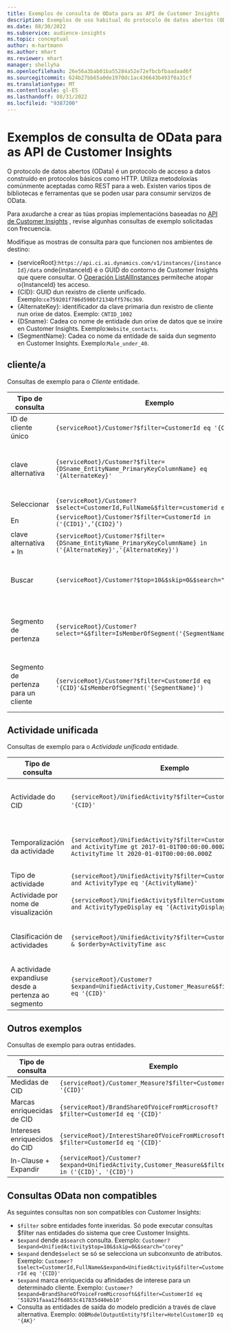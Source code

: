 ```yaml
---
title: Exemplos de consulta de OData para as API de Customer Insights
description: Exemplos de uso habitual do protocolo de datos abertos (OData) para consultar as API de Customer Insights para revisar datos.
ms.date: 08/30/2022
ms.subservice: audience-insights
ms.topic: conceptual
author: m-hartmann
ms.author: mhart
ms.reviewer: mhart
manager: shellyha
ms.openlocfilehash: 26e56a3bab01ba55284a52e72efbcbfbaadaad6f
ms.sourcegitcommit: 624b27bb65a0de1970dc1ac436643b493f0a31cf
ms.translationtype: MT
ms.contentlocale: gl-ES
ms.lasthandoff: 08/31/2022
ms.locfileid: "9387200"
---
```

# <a name="odata-query-examples-for-customer-insights-apis"></a>Exemplos de consulta de OData para as API de Customer Insights

O protocolo de datos abertos (OData) é un protocolo de acceso a datos construído en protocolos básicos como HTTP. Utiliza metodoloxías comúnmente aceptadas como REST para a web. Existen varios tipos de bibliotecas e ferramentas que se poden usar para consumir servizos de OData.

Para axudarche a crear as túas propias implementacións baseadas no [API de Customer Insights](apis.md) , revise algunhas consultas de exemplo solicitadas con frecuencia.

Modifique as mostras de consulta para que funcionen nos ambientes de destino:

- {serviceRoot}:`https://api.ci.ai.dynamics.com/v1/instances/{instanceId}/data` onde{instanceId} é o GUID do contorno de Customer Insights que quere consultar. O [Operación ListAllInstances](https://developer.ci.ai.dynamics.com/api-details#api=CustomerInsights&operation=Get-all-instances) permíteche atopar o{InstanceId} tes acceso.
- {CID}: GUID dun rexistro de cliente unificado. Exemplo:`ce759201f786d590bf2134bff576c369`.
- {AlternateKey}: identificador da clave primaria dun rexistro de cliente nun orixe de datos. Exemplo: `CNTID_1002`
- {DSname}: Cadea co nome de entidade dun orixe de datos que se inxire en Customer Insights. Exemplo:`Website_contacts`.
- {SegmentName}: Cadea co nome da entidade de saída dun segmento en Customer Insights. Exemplo:`Male_under_40`.

## <a name="customer"></a>cliente/a

Consultas de exemplo para o *Cliente* entidade.

|Tipo de consulta |Exemplo  | Nota  |
|---------|---------|---------|
|ID de cliente único     | `{serviceRoot}/Customer?$filter=CustomerId eq '{CID}'`          |  |
|clave alternativa    | `{serviceRoot}/Customer?$filter={DSname_EntityName_PrimaryKeyColumnName} eq '{AlternateKey}'`         |  As claves alternativas persisten na entidade cliente unificada       |
|Seleccionar   | `{serviceRoot}/Customer?$select=CustomerId,FullName&$filter=customerid eq '1'`        |         |
|En    | `{serviceRoot}/Customer?$filter=CustomerId in ('{CID1}',’{CID2}’)`        |         |
|clave alternativa + In   | `{serviceRoot}/Customer?$filter={DSname_EntityName_PrimaryKeyColumnName} in ('{AlternateKey}','{AlternateKey}')`         |         |
|Buscar  | `{serviceRoot}/Customer?$top=10&$skip=0&$search="string"`        |   Devolve os 10 principais resultados dunha cadea de busca      |
|Segmento de pertenza  | `{serviceRoot}/Customer?select=*&$filter=IsMemberOfSegment('{SegmentName}')&$top=10`     | Devolve un número predefinido de filas da entidade de segmentación.      |
|Segmento de pertenza para un cliente | `{serviceRoot}/Customer?$filter=CustomerId eq '{CID}'&IsMemberOfSegment('{SegmentName}')`     | Devolve o perfil do cliente se é membro do segmento indicado     |

## <a name="unified-activity"></a>Actividade unificada

Consultas de exemplo para o *Actividade unificada* entidade.

|Tipo de consulta |Exemplo  | Nota  |
|---------|---------|---------|
|Actividade do CID     | `{serviceRoot}/UnifiedActivity?$filter=CustomerId eq '{CID}'`          | Lista actividades dun perfil de cliente específico |
|Temporalización da actividade    | `{serviceRoot}/UnifiedActivity?$filter=CustomerId eq '{CID}' and ActivityTime gt 2017-01-01T00:00:00.000Z and ActivityTime lt 2020-01-01T00:00:00.000Z`     |  Actividades dun perfil de cliente nun marco temporal       |
|Tipo de actividade    |   `{serviceRoot}/UnifiedActivity?$filter=CustomerId eq '{CID}' and ActivityType eq '{ActivityName}'`        |         |
|Actividade por nome de visualización     | `{serviceRoot}/UnifiedActivity$filter=CustomerId eq ‘{CID}’ and ActivityTypeDisplay eq ‘{ActivityDisplayName}’`        | |
|Clasificación de actividades    | `{serviceRoot}/UnifiedActivity?$filter=CustomerId eq ‘{CID}’ & $orderby=ActivityTime asc`     |  Ordenar as actividades ascendentes ou descendentes       |
|A actividade expandiuse desde a pertenza ao segmento  |   `{serviceRoot}/Customer?$expand=UnifiedActivity,Customer_Measure&$filter=CustomerId eq '{CID}'`     |         |

## <a name="other-examples"></a>Outros exemplos

Consultas de exemplo para outras entidades.

|Tipo de consulta |Exemplo  | Nota  |
|---------|---------|---------|
|Medidas de CID    | `{serviceRoot}/Customer_Measure?$filter=CustomerId eq '{CID}'`          |  |
|Marcas enriquecidas de CID    | `{serviceRoot}/BrandShareOfVoiceFromMicrosoft?$filter=CustomerId eq '{CID}'`  |       |
|Intereses enriquecidos do CID    |   `{serviceRoot}/InterestShareOfVoiceFromMicrosoft?$filter=CustomerId eq '{CID}'`       |         |
|In-Clause + Expandir     | `{serviceRoot}/Customer?$expand=UnifiedActivity,Customer_Measure&$filter=CustomerId in ('{CID}', '{CID}')`         | |

## <a name="not-supported-odata-queries"></a>Consultas OData non compatibles

As seguintes consultas non son compatibles con Customer Insights:

- `$filter` sobre entidades fonte inxeridas. Só pode executar consultas $filter nas entidades do sistema que cree Customer Insights.
- `$expand` dende a`$search` consulta. Exemplo: `Customer?$expand=UnifiedActivity$top=10&$skip=0&$search="corey"`
- `$expand` dende`$select` se só se selecciona un subconxunto de atributos. Exemplo: `Customer?$select=CustomerId,FullName&$expand=UnifiedActivity&$filter=CustomerId eq '{CID}'`
- `$expand` marca enriquecida ou afinidades de interese para un determinado cliente. Exemplo: `Customer?$expand=BrandShareOfVoiceFromMicrosoft&$filter=CustomerId eq '518291faaa12f6d853c417835d40eb10'`
- Consulta as entidades de saída do modelo predición a través de clave alternativa. Exemplo: `OOBModelOutputEntity?$filter=HotelCustomerID eq '{AK}'`
